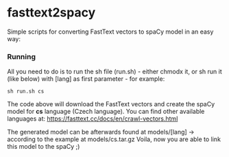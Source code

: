 # fasttext2spacy
Simple scripts for converting FastText vectors to spaCy model in an easy way:

### Running
All you need to do is to run the sh file (run.sh) - either chmodx it, or sh run it (like below) with [lang] as first parameter - for example: 
```
sh run.sh cs
```
The code above will download the FastText vectors and create the spaCy model for **cs** language (Czech language). 
You can find other available languages at: https://fasttext.cc/docs/en/crawl-vectors.html

The generated model can be afterwards found at models/[lang] -> according to the example at models/cs.tar.gz
Voila, now you are able to link this model to the spaCy ;)
